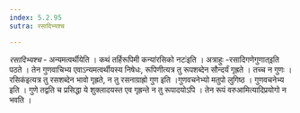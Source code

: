 ```yaml
---
index: 5.2.95
sutra: रसादिभ्यश्च

---
```

_रसादिभ्यश्च_ - अन्यमत्वर्थीयेति । कथं तर्हिरूपिमी कन्या॑रसिको नटः॑इति । अत्राहुः -रसादिगणेगुणात्इति पठते । तेन गुणवाचिभ्य एवाऽन्यमत्वर्थीयस्य निषेधः, रूपिणीत्यत्र तु रूपशब्देन सौन्दर्यं गृह्रते । तच्च न गुणः ।रसिक॑इत्यत्र तु रसशब्देन भावो गृह्रते, न तु रसनाग्राह्रो गुण इति ।गुणवचनेभ्यो मतुपो लुगिष्ठ । गुणवचनेभ्य इति । गुणे तद्वति च प्रसिद्धा ये शुक्लादयस्त एव गृह्रन्ते न तु रूपादयोऽपि । तेन रूपं वरुआमित्यादिप्रयोगो न भवति ।